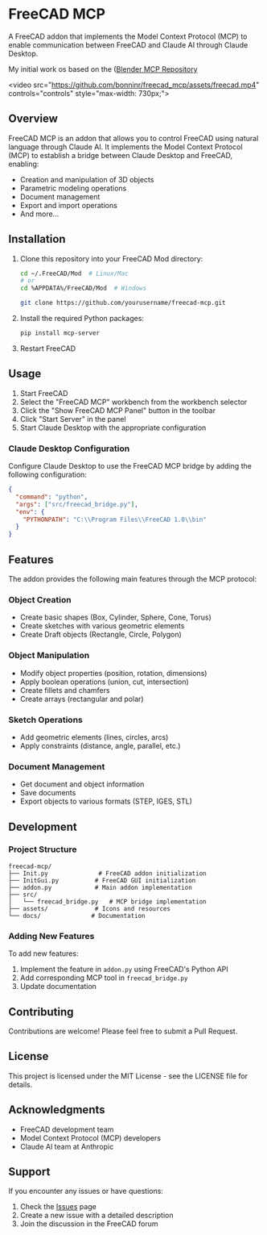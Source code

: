 # FreeCAD MCP

A FreeCAD addon that implements the Model Context Protocol (MCP) to enable communication between FreeCAD and Claude AI through Claude Desktop.

My initial work os based on the  ([Blender MCP Repository](https://github.com/ahujasid/blender-mcp)

<video src=\"https://github.com/bonninr/freecad_mcp/assets/freecad.mp4" controls=\"controls\" style=\"max-width: 730px;\"></video>

## Overview

FreeCAD MCP is an addon that allows you to control FreeCAD using natural language through Claude AI. It implements the Model Context Protocol (MCP) to establish a bridge between Claude Desktop and FreeCAD, enabling:

- Creation and manipulation of 3D objects
- Parametric modeling operations
- Document management
- Export and import operations
- And more...

## Installation

1. Clone this repository into your FreeCAD Mod directory:
   ```bash
   cd ~/.FreeCAD/Mod  # Linux/Mac
   # or
   cd %APPDATA%/FreeCAD/Mod  # Windows
   
   git clone https://github.com/yourusername/freecad-mcp.git
   ```

2. Install the required Python packages:
   ```bash
   pip install mcp-server
   ```

3. Restart FreeCAD

## Usage

1. Start FreeCAD
2. Select the "FreeCAD MCP" workbench from the workbench selector
3. Click the "Show FreeCAD MCP Panel" button in the toolbar
4. Click "Start Server" in the panel
5. Start Claude Desktop with the appropriate configuration

### Claude Desktop Configuration

Configure Claude Desktop to use the FreeCAD MCP bridge by adding the following configuration:

```json
{
  "command": "python",
  "args": ["src/freecad_bridge.py"],
  "env": {
    "PYTHONPATH": "C:\\Program Files\\FreeCAD 1.0\\bin"
  }
}
```

## Features

The addon provides the following main features through the MCP protocol:

### Object Creation
- Create basic shapes (Box, Cylinder, Sphere, Cone, Torus)
- Create sketches with various geometric elements
- Create Draft objects (Rectangle, Circle, Polygon)

### Object Manipulation
- Modify object properties (position, rotation, dimensions)
- Apply boolean operations (union, cut, intersection)
- Create fillets and chamfers
- Create arrays (rectangular and polar)

### Sketch Operations
- Add geometric elements (lines, circles, arcs)
- Apply constraints (distance, angle, parallel, etc.)

### Document Management
- Get document and object information
- Save documents
- Export objects to various formats (STEP, IGES, STL)

## Development

### Project Structure
```
freecad-mcp/
├── Init.py              # FreeCAD addon initialization
├── InitGui.py          # FreeCAD GUI initialization
├── addon.py            # Main addon implementation
├── src/
│   └── freecad_bridge.py   # MCP bridge implementation
├── assets/             # Icons and resources
└── docs/              # Documentation
```

### Adding New Features

To add new features:

1. Implement the feature in `addon.py` using FreeCAD's Python API
2. Add corresponding MCP tool in `freecad_bridge.py`
3. Update documentation

## Contributing

Contributions are welcome! Please feel free to submit a Pull Request.

## License

This project is licensed under the MIT License - see the LICENSE file for details.

## Acknowledgments

- FreeCAD development team
- Model Context Protocol (MCP) developers
- Claude AI team at Anthropic

## Support

If you encounter any issues or have questions:

1. Check the [Issues](https://github.com/yourusername/freecad-mcp/issues) page
2. Create a new issue with a detailed description
3. Join the discussion in the FreeCAD forum
